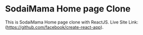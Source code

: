 # SodaiMama Home page Clone

This is SodaiMama Home page clone with ReactJS. Live Site Link: (https://github.com/facebook/create-react-app).
